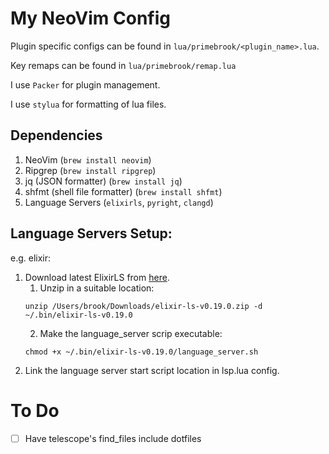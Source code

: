 # My NeoVim Config

Plugin specific configs can be found in `lua/primebrook/<plugin_name>.lua`.

Key remaps can be found in `lua/primebrook/remap.lua`

I use `Packer` for plugin management.

I use `stylua` for formatting of lua files.


## Dependencies

1. NeoVim (`brew install neovim`)
2. Ripgrep (`brew install ripgrep`)
3. jq (JSON formatter) (`brew install jq`)
4. shfmt (shell file formatter) (`brew install shfmt`)
5. Language Servers (`elixirls`, `pyright`, `clangd`)


## Language Servers Setup:

e.g. elixir:

1. Download latest ElixirLS from [here](https://github.com/elixir-lsp/elixir-ls/releases).
    1. Unzip in a suitable location:
    ```
    unzip /Users/brook/Downloads/elixir-ls-v0.19.0.zip -d ~/.bin/elixir-ls-v0.19.0
    ```
    2. Make the language_server scrip executable:
    ```
    chmod +x ~/.bin/elixir-ls-v0.19.0/language_server.sh
    ```
2. Link the language server start script location in lsp.lua config.

# To Do

- [ ] Have telescope's find_files include dotfiles
